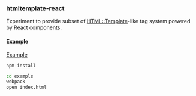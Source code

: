 ### htmltemplate-react

Experiment to provide subset of [HTML::Template](http://search.cpan.org/~samtregar/HTML-Template-2.6/Template.pm)-like tag system powered by React components.

#### Example

[Example](example/index.js)

```bash
npm install

cd example
webpack
open index.html
```

